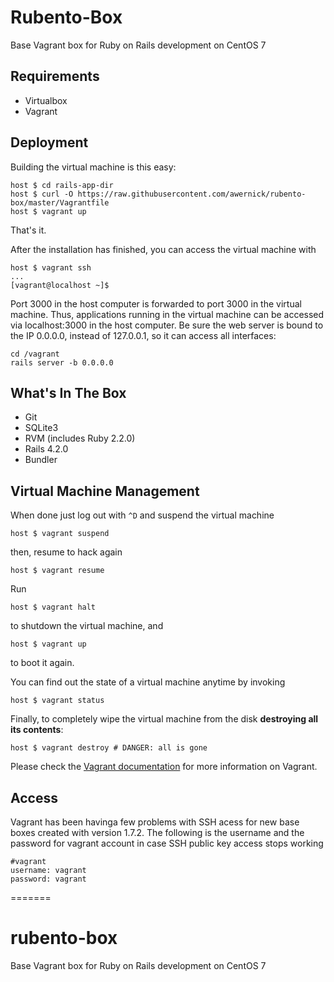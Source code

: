 # Rubento-Box
Base Vagrant box for Ruby on Rails development on CentOS 7

## Requirements
  * Virtualbox
  * Vagrant

## Deployment
Building the virtual machine is this easy:
```shell
host $ cd rails-app-dir
host $ curl -O https://raw.githubusercontent.com/awernick/rubento-box/master/Vagrantfile
host $ vagrant up
```
That's it.

After the installation has finished, you can access the virtual machine with
```
host $ vagrant ssh
...
[vagrant@localhost ~]$
```
Port 3000 in the host computer is forwarded to port 3000 in the virtual machine. Thus, applications running in the virtual machine can be accessed via localhost:3000 in the host computer. Be sure the web server is bound to the IP 0.0.0.0, instead of 127.0.0.1, so it can access all interfaces:
```
cd /vagrant
rails server -b 0.0.0.0
```

## What's In The Box
  * Git
  * SQLite3
  * RVM (includes Ruby 2.2.0)
  * Rails 4.2.0
  * Bundler

## Virtual Machine Management

When done just log out with `^D` and suspend the virtual machine

    host $ vagrant suspend

then, resume to hack again

    host $ vagrant resume

Run

    host $ vagrant halt

to shutdown the virtual machine, and

    host $ vagrant up

to boot it again.

You can find out the state of a virtual machine anytime by invoking

    host $ vagrant status

Finally, to completely wipe the virtual machine from the disk **destroying all its contents**:

    host $ vagrant destroy # DANGER: all is gone

Please check the [Vagrant documentation](http://docs.vagrantup.com/v2/) for more information on Vagrant.

## Access

Vagrant has been havinga few problems with SSH acess for new base boxes created with version 1.7.2. The following is the username and the password for vagrant account in case SSH public key access stops working
```
#vagrant
username: vagrant
password: vagrant
```
=======
# rubento-box
Base Vagrant box for Ruby on Rails development on CentOS 7
